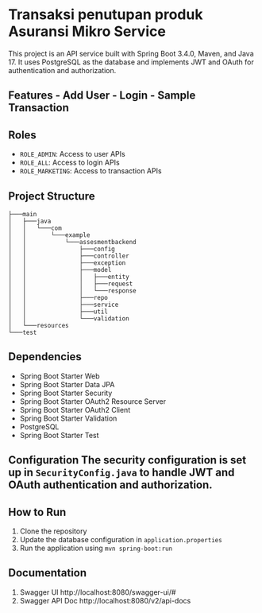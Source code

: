 # Transaksi penutupan produk Asuransi Mikro Service

This project is an API service built with Spring Boot 3.4.0, Maven, and Java 17. It uses PostgreSQL as the database and implements JWT and OAuth for authentication and authorization.

## Features - Add User - Login - Sample Transaction

## Roles
- `ROLE_ADMIN`: Access to user APIs
- `ROLE_ALL`: Access to login APIs
- `ROLE_MARKETING`: Access to transaction APIs

## Project Structure

```
├───main
│   ├───java
│   │   └───com
│   │       └───example
│   │           └───assesmentbackend
│   │               ├───config
│   │               ├───controller
│   │               ├───exception
│   │               ├───model
│   │               │   ├───entity
│   │               │   ├───request
│   │               │   └───response
│   │               ├───repo
│   │               ├───service
│   │               ├───util
│   │               └───validation
│   └───resources
└───test
```

## Dependencies 
- Spring Boot Starter Web 
- Spring Boot Starter Data JPA 
- Spring Boot Starter Security 
- Spring Boot Starter OAuth2 Resource Server 
- Spring Boot Starter OAuth2 Client 
- Spring Boot Starter Validation 
- PostgreSQL 
- Spring Boot Starter Test

## Configuration The security configuration is set up in `SecurityConfig.java` to handle JWT and OAuth authentication and authorization. 
## How to Run 
1. Clone the repository 
2. Update the database configuration in `application.properties` 
3. Run the application using `mvn spring-boot:run`

## Documentation
1. Swagger UI http://localhost:8080/swagger-ui/#
2. Swagger API Doc http://localhost:8080/v2/api-docs
